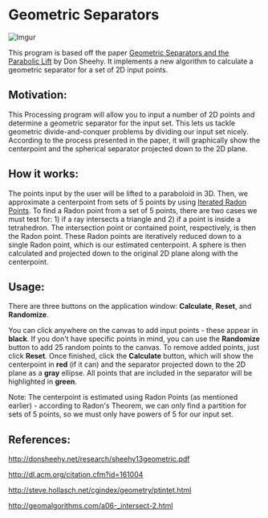Geometric Separators
====================

![Imgur](http://i.imgur.com/e5PkQ4a.png)

This program is based off the paper [Geometric Separators and the Parabolic Lift](http://donsheehy.net/research/sheehy13geometric.pdf) by Don Sheehy. It implements a new algorithm to calculate a geometric separator for a set of 2D input points.


Motivation:
------

This Processing program will allow you to input a number of 2D points and determine a geometric separator for the input set. This lets us tackle geometric divide-and-conquer problems by dividing our input set nicely. According to the process presented in the paper, it will graphically show the centerpoint and the spherical separator projected down to the 2D plane.

How it works:
-------------

The points input by the user will be lifted to a paraboloid in 3D. Then, we approximate a centerpoint from sets of 5 points by using [Iterated Radon Points](http://dl.acm.org/citation.cfm?id=161004). To find a Radon point from a set of 5 points, there are two cases we must test for: 1) if a ray intersects a triangle and 2) if a point is inside a tetrahedron. The intersection point or contained point, respectively, is then the Radon point. These Radon points are iteratively reduced down to a single Radon point, which is our estimated centerpoint. A sphere is then calculated and projected down to the original 2D plane along with the centerpoint.

Usage:
------

There are three buttons on the application window: **Calculate**, **Reset**, and **Randomize**.

You can click anywhere on the canvas to add input points - these appear in **black**. If you don't have specific points in mind, you can use the **Randomize** button to add 25 random points to the canvas. To remove added points, just click **Reset**. Once finished, click the **Calculate** button, which will show the centerpoint in **red** (if it can) and the separator projected down to the 2D plane as a **gray** ellipse. All points that are included in the separator will be highlighted in **green**.

Note: The centerpoint is estimated using Radon Points (as mentioned earlier) - according to Radon's Theorem, we can only find a partition for sets of 5 points, so we must only have powers of 5 for our input set.

References:
----------

http://donsheehy.net/research/sheehy13geometric.pdf

http://dl.acm.org/citation.cfm?id=161004

http://steve.hollasch.net/cgindex/geometry/ptintet.html

http://geomalgorithms.com/a06-_intersect-2.html
